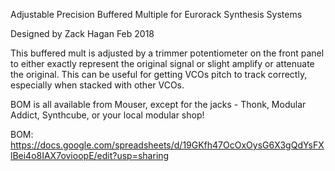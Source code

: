 Adjustable Precision Buffered Multiple
for Eurorack Synthesis Systems

Designed by Zack Hagan Feb 2018

This buffered mult is adjusted by a trimmer potentiometer on the front panel
to either exactly represent the original signal or slight amplify or attenuate
the original. This can be useful for getting VCOs pitch to track correctly,
especially when stacked with other VCOs.

BOM is all available from Mouser, except for the jacks - Thonk, Modular Addict,
Synthcube, or your local modular shop!

BOM:
https://docs.google.com/spreadsheets/d/19GKfh47OcOxOysG6X3gQdYsFXlBei4o8IAX7ovioopE/edit?usp=sharing
